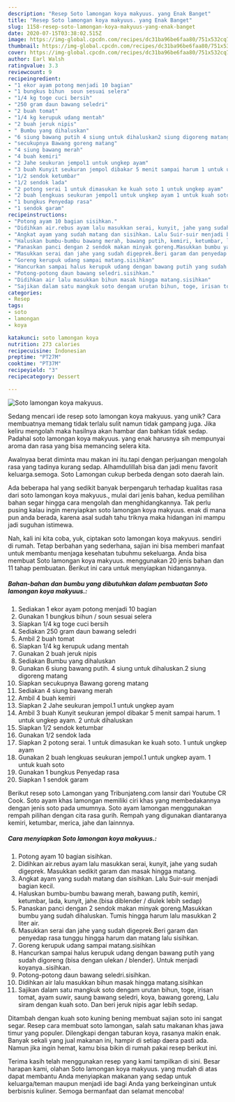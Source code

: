 ```yaml
---
description: "Resep Soto lamongan koya makyuus. yang Enak Banget"
title: "Resep Soto lamongan koya makyuus. yang Enak Banget"
slug: 1158-resep-soto-lamongan-koya-makyuus-yang-enak-banget
date: 2020-07-15T03:38:02.515Z
image: https://img-global.cpcdn.com/recipes/dc31ba96be6faa80/751x532cq70/soto-lamongan-koya-makyuus-foto-resep-utama.jpg
thumbnail: https://img-global.cpcdn.com/recipes/dc31ba96be6faa80/751x532cq70/soto-lamongan-koya-makyuus-foto-resep-utama.jpg
cover: https://img-global.cpcdn.com/recipes/dc31ba96be6faa80/751x532cq70/soto-lamongan-koya-makyuus-foto-resep-utama.jpg
author: Earl Walsh
ratingvalue: 3.3
reviewcount: 9
recipeingredient:
- "1 ekor ayam potong menjadi 10 bagian"
- "1 bungkus bihun  soun sesuai selera"
- "1/4 kg toge cuci bersih"
- "250 gram daun bawang seledri"
- "2 buah tomat"
- "1/4 kg kerupuk udang mentah"
- "2 buah jeruk nipis"
- " Bumbu yang dihaluskan"
- "6 siung bawang putih 4 siung untuk dihaluskan2 siung digoreng matang"
- "secukupnya Bawang goreng matang"
- "4 siung bawang merah"
- "4 buah kemiri"
- "2 Jahe seukuran jempol1 untuk ungkep ayam"
- "3 buah Kunyit seukuran jempol dibakar 5 menit sampai harum 1 untuk ungkep ayam 2 untuk dihaluskan"
- "1/2 sendok ketumbar"
- "1/2 sendok lada"
- "2 potong serai 1 untuk dimasukan ke kuah soto 1 untuk ungkep ayam"
- "2 buah lengkuas seukuran jempol1 untuk ungkep ayam 1 untuk kuah soto"
- "1 bungkus Penyedap rasa"
- "1 sendok garam"
recipeinstructions:
- "Potong ayam 10 bagian sisihkan."
- "Didihkan air.rebus ayam lalu masukkan serai, kunyit, jahe yang sudah digeprek. Masukkan sedikit garam dan masak hingga matang."
- "Angkat ayam yang sudah matang dan sisihkan. Lalu Suir-suir menjadi bagian kecil."
- "Haluskan bumbu-bumbu bawang merah, bawang putih, kemiri, ketumbar, lada, kunyit, jahe.(bisa diblender / diulek lebih sedap)"
- "Panaskan panci dengan 2 sendok makan minyak goreng.Masukkan bumbu yang sudah dihaluskan. Tumis hingga harum lalu masukkan 2 liter air."
- "Masukkan serai dan jahe yang sudah digeprek.Beri garam dan penyedap rasa tunggu hingga harum dan matang lalu sisihkan."
- "Goreng kerupuk udang sampai matang.sisihkan"
- "Hancurkan sampai halus kerupuk udang dengan bawang putih yang sudah digoreng (bisa dengan ulekan / blender). Untuk menjadi koyanya..sisihkan."
- "Potong-potong daun bawang seledri.sisihkan."
- "Didihkan air lalu masukkan bihun masak hingga matang.sisihkan"
- "Sajikan dalam satu mangkuk soto dengam urutan bihun, toge, irisan tomat, ayam suwir, saung bawang seledri, koya, bawang goreng, Lalu siram dengan kuah soto. Dan beri jeruk nipis agar lebih sedap."
categories:
- Resep
tags:
- soto
- lamongan
- koya

katakunci: soto lamongan koya 
nutrition: 273 calories
recipecuisine: Indonesian
preptime: "PT27M"
cooktime: "PT37M"
recipeyield: "3"
recipecategory: Dessert

---
```



![Soto lamongan koya makyuus.](https://img-global.cpcdn.com/recipes/dc31ba96be6faa80/751x532cq70/soto-lamongan-koya-makyuus-foto-resep-utama.jpg)

Sedang mencari ide resep soto lamongan koya makyuus. yang unik? Cara membuatnya memang tidak terlalu sulit namun tidak gampang juga. Jika keliru mengolah maka hasilnya akan hambar dan bahkan tidak sedap. Padahal soto lamongan koya makyuus. yang enak harusnya sih mempunyai aroma dan rasa yang bisa memancing selera kita.

Awalnyaa berat diminta mau makan ini itu.tapi dengan perjuangan mengolah rasa yang tadinya kurang sedap. Alhamdulillah bisa dan jadi menu favorit keluarga.semoga. Soto Lamongan cukup berbeda dengan soto daerah lain.

Ada beberapa hal yang sedikit banyak berpengaruh terhadap kualitas rasa dari soto lamongan koya makyuus., mulai dari jenis bahan, kedua pemilihan bahan segar hingga cara mengolah dan menghidangkannya. Tak perlu pusing kalau ingin menyiapkan soto lamongan koya makyuus. enak di mana pun anda berada, karena asal sudah tahu triknya maka hidangan ini mampu jadi suguhan istimewa.


Nah, kali ini kita coba, yuk, ciptakan soto lamongan koya makyuus. sendiri di rumah. Tetap berbahan yang sederhana, sajian ini bisa memberi manfaat untuk membantu menjaga kesehatan tubuhmu sekeluarga. Anda bisa membuat Soto lamongan koya makyuus. menggunakan 20 jenis bahan dan 11 tahap pembuatan. Berikut ini cara untuk menyiapkan hidangannya.

<!--inarticleads1-->

##### Bahan-bahan dan bumbu yang dibutuhkan dalam pembuatan Soto lamongan koya makyuus.:

1. Sediakan 1 ekor ayam potong menjadi 10 bagian
1. Gunakan 1 bungkus bihun / soun sesuai selera
1. Siapkan 1/4 kg toge cuci bersih
1. Sediakan 250 gram daun bawang seledri
1. Ambil 2 buah tomat
1. Siapkan 1/4 kg kerupuk udang mentah
1. Gunakan 2 buah jeruk nipis
1. Sediakan  Bumbu yang dihaluskan
1. Gunakan 6 siung bawang putih. 4 siung untuk dihaluskan.2 siung digoreng matang
1. Siapkan secukupnya Bawang goreng matang
1. Sediakan 4 siung bawang merah
1. Ambil 4 buah kemiri
1. Siapkan 2 Jahe seukuran jempol.1 untuk ungkep ayam
1. Ambil 3 buah Kunyit seukuran jempol dibakar 5 menit sampai harum. 1 untuk ungkep ayam. 2 untuk dihaluskan
1. Siapkan 1/2 sendok ketumbar
1. Gunakan 1/2 sendok lada
1. Siapkan 2 potong serai. 1 untuk dimasukan ke kuah soto. 1 untuk ungkep ayam
1. Gunakan 2 buah lengkuas seukuran jempol.1 untuk ungkep ayam. 1 untuk kuah soto
1. Gunakan 1 bungkus Penyedap rasa
1. Siapkan 1 sendok garam


Berikut resep soto Lamongan yang Tribunjateng.com lansir dari Youtube CR Cook. Soto ayam khas lamongan memiliki ciri khas yang membedakannya dengan jenis soto pada umumnya. Soto ayam lamongan menggunakan rempah pilihan dengan cita rasa gurih. Rempah yang digunakan diantaranya kemiri, ketumbar, merica, jahe dan lainnnya. 

<!--inarticleads2-->

##### Cara menyiapkan Soto lamongan koya makyuus.:

1. Potong ayam 10 bagian sisihkan.
1. Didihkan air.rebus ayam lalu masukkan serai, kunyit, jahe yang sudah digeprek. Masukkan sedikit garam dan masak hingga matang.
1. Angkat ayam yang sudah matang dan sisihkan. Lalu Suir-suir menjadi bagian kecil.
1. Haluskan bumbu-bumbu bawang merah, bawang putih, kemiri, ketumbar, lada, kunyit, jahe.(bisa diblender / diulek lebih sedap)
1. Panaskan panci dengan 2 sendok makan minyak goreng.Masukkan bumbu yang sudah dihaluskan. Tumis hingga harum lalu masukkan 2 liter air.
1. Masukkan serai dan jahe yang sudah digeprek.Beri garam dan penyedap rasa tunggu hingga harum dan matang lalu sisihkan.
1. Goreng kerupuk udang sampai matang.sisihkan
1. Hancurkan sampai halus kerupuk udang dengan bawang putih yang sudah digoreng (bisa dengan ulekan / blender). Untuk menjadi koyanya..sisihkan.
1. Potong-potong daun bawang seledri.sisihkan.
1. Didihkan air lalu masukkan bihun masak hingga matang.sisihkan
1. Sajikan dalam satu mangkuk soto dengam urutan bihun, toge, irisan tomat, ayam suwir, saung bawang seledri, koya, bawang goreng, Lalu siram dengan kuah soto. Dan beri jeruk nipis agar lebih sedap.


Ditambah dengan kuah soto kuning bening membuat sajian soto ini sangat segar. Resep cara membuat soto lamongan, salah satu makanan khas jawa timur yang populer. Dilengkapi dengan taburan koya, rasanya makin enak. Banyak sekali yang jual makanan ini, hampir di setiap daera pasti ada. Namun jika ingin hemat, kamu bisa bikin di rumah pakai resep berikut ini. 

Terima kasih telah menggunakan resep yang kami tampilkan di sini. Besar harapan kami, olahan Soto lamongan koya makyuus. yang mudah di atas dapat membantu Anda menyiapkan makanan yang sedap untuk keluarga/teman maupun menjadi ide bagi Anda yang berkeinginan untuk berbisnis kuliner. Semoga bermanfaat dan selamat mencoba!
